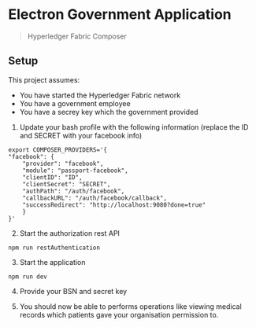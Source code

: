 # Electron Government Application

> Hyperledger Fabric Composer

## Setup
This project assumes:

- You have started the Hyperledger Fabric network
- You have a government employee
- You have a secrey key which the government provided


1. Update your bash profile with the following information (replace the ID and SECRET with your facebook info)
```
export COMPOSER_PROVIDERS='{
"facebook": {
    "provider": "facebook",
    "module": "passport-facebook",
    "clientID": "ID",
    "clientSecret": "SECRET",
    "authPath": "/auth/facebook",
    "callbackURL": "/auth/facebook/callback",
    "successRedirect": "http://localhost:9080?done=true"
    }
}'
```

2. Start the authorization rest API
```
npm run restAuthentication
```

3. Start the application
```
npm run dev
```

4. Provide your BSN and secret key

5. You should now be able to performs operations like viewing medical records which patients gave your organisation permission to.

